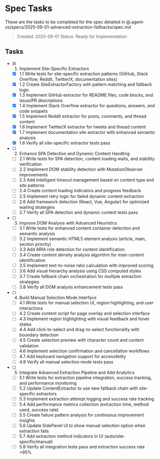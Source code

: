 # Spec Tasks

These are the tasks to be completed for the spec detailed in @.agent-os/specs/2025-09-01-advanced-extraction-fallbacks/spec.md

> Created: 2025-09-01
> Status: Ready for Implementation

## Tasks

- [x] 1. Implement Site-Specific Extractors
  - [x] 1.1 Write tests for site-specific extraction patterns (GitHub, Stack Overflow, Reddit, Twitter/X, documentation sites)
  - [x] 1.2 Create SiteExtractorFactory with pattern matching and fallback logic
  - [x] 1.3 Implement GitHub extractor for README files, code blocks, and issue/PR descriptions
  - [x] 1.4 Implement Stack Overflow extractor for questions, answers, and code snippets
  - [x] 1.5 Implement Reddit extractor for posts, comments, and thread content
  - [x] 1.6 Implement Twitter/X extractor for tweets and thread content
  - [x] 1.7 Implement documentation site extractor with enhanced semantic analysis
  - [x] 1.8 Verify all site-specific extractor tests pass

- [ ] 2. Enhance SPA Detection and Dynamic Content Handling
  - [ ] 2.1 Write tests for SPA detection, content loading waits, and stability verification
  - [ ] 2.2 Implement DOM stability detection with MutationObserver improvements
  - [ ] 2.3 Add intelligent timeout management based on content type and site patterns
  - [ ] 2.4 Create content loading indicators and progress feedback
  - [ ] 2.5 Implement retry logic for failed dynamic content extraction
  - [ ] 2.6 Add framework detection (React, Vue, Angular) for optimized waiting strategies
  - [ ] 2.7 Verify all SPA detection and dynamic content tests pass

- [ ] 3. Improve DOM Analysis with Advanced Heuristics
  - [ ] 3.1 Write tests for enhanced content container detection and semantic analysis
  - [ ] 3.2 Implement semantic HTML5 element analysis (article, main, section priority)
  - [ ] 3.3 Add ARIA role detection for content identification
  - [ ] 3.4 Create content density analysis algorithm for main content identification
  - [ ] 3.5 Implement text-to-noise ratio calculation with improved scoring
  - [ ] 3.6 Add visual hierarchy analysis using CSS computed styles
  - [ ] 3.7 Create fallback chain orchestration for multiple extraction strategies
  - [ ] 3.8 Verify all DOM analysis enhancement tests pass

- [ ] 4. Build Manual Selection Mode Interface
  - [ ] 4.1 Write tests for manual selection UI, region highlighting, and user interactions
  - [ ] 4.2 Create content script for page overlay and selection interface
  - [ ] 4.3 Implement region highlighting with visual feedback and hover states
  - [ ] 4.4 Add click-to-select and drag-to-select functionality with boundary detection
  - [ ] 4.5 Create selection preview with character count and content validation
  - [ ] 4.6 Implement selection confirmation and cancellation workflows
  - [ ] 4.7 Add keyboard navigation support for accessibility
  - [ ] 4.8 Verify all manual selection mode tests pass

- [ ] 5. Integrate Advanced Extraction Pipeline and Add Analytics
  - [ ] 5.1 Write tests for extraction pipeline integration, success tracking, and performance monitoring
  - [ ] 5.2 Update ContentExtractor to use new fallback chain with site-specific extractors
  - [ ] 5.3 Implement extraction attempt logging and success rate tracking
  - [ ] 5.4 Add performance metrics collection (extraction time, method used, success rate)
  - [ ] 5.5 Create failure pattern analysis for continuous improvement insights
  - [ ] 5.6 Update SidePanel UI to show manual selection option when extraction fails
  - [ ] 5.7 Add extraction method indicators in UI (auto/site-specific/manual)
  - [ ] 5.8 Verify all integration tests pass and extraction success rate >95%
